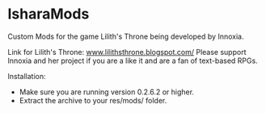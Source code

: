 # IsharaMods
Custom Mods for the game Lilith's Throne being developed by Innoxia.

Link for Lilith's Throne: www.lilithsthrone.blogspot.com/
Please support Innoxia and her project if you are a like it and are a fan of text-based RPGs.

Installation:
* Make sure you are running version 0.2.6.2 or higher.
* Extract the archive to your res/mods/ folder.
